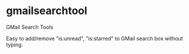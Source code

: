 # gmailsearchtool
GMail Search Tools

Easy to add/remove "is:unread", "is:starred" to GMail search box without typing.
